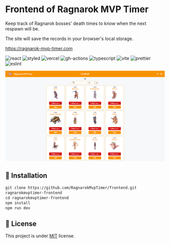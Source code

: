# Frontend of Ragnarok MVP Timer

Keep track of Ragnarok bosses' death times to know when the next respawn will be.

The site will save the records in your browser's local storage.

<https://ragnarok-mvp-timer.com>

![react](https://img.shields.io/badge/React-20232A?style=for-the-badge&logo=react&logoColor=61DAFB)
![styled](https://img.shields.io/badge/styled--components-DB7093?style=for-the-badge&logo=styled-components&logoColor=white)
![vercel](https://img.shields.io/badge/Vercel-000000?style=for-the-badge&logo=vercel&logoColor=white)
![gh-actions](https://img.shields.io/badge/github%20actions-%232671E5.svg?style=for-the-badge&logo=githubactions&logoColor=white)
![typescript](https://img.shields.io/badge/TypeScript-007ACC?style=for-the-badge&logo=typescript&logoColor=white)
![vite](https://img.shields.io/badge/Vite-B73BFE?style=for-the-badge&logo=vite&logoColor=FFD62E)
![prettier](https://img.shields.io/badge/prettier-1A2C34?style=for-the-badge&logo=prettier&logoColor=F7BA3E)
![eslint](https://img.shields.io/badge/eslint-3A33D1?style=for-the-badge&logo=eslint&logoColor=white)

![screenshot](.repo/site-screenshot.webp)

## 🚀 Installation

```Shell
git clone https://github.com/RagnarokMvpTimer/frontend.git ragnarokmvptimer-frontend
cd ragnarokmvptimer-frontend
npm install
npm run dev
```

## 📝 License

This project is under [MIT](./LICENSE) license.
